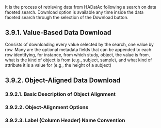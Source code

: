 It is the process of retrieving data from HADatAc following a search on data faceted search. Download option is available any time inside the data faceted search through the selection of the Download button.

## 3.9.1. Value-Based Data Download

Consists of downloading every value selected by the search, one value by row. Many are the optional metadata fields that can be appended to each row identifying, for instance, from which study, object, the value is from, what is the kind of object is from (e.g., subject, sample), and what kind of attribute it is a value for (e.g., the height of a subject)  

## 3.9.2. Object-Aligned Data Download

### 3.9.2.1. Basic Description of Object Alignment

### 3.9.2.2. Object-Alignment Options

### 3.9.2.3. Label (Column Header) Name Convention